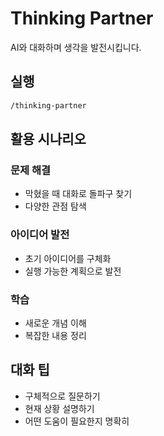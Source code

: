 # Thinking Partner

AI와 대화하며 생각을 발전시킵니다.

## 실행

```bash
/thinking-partner
```

## 활용 시나리오

### 문제 해결
- 막혔을 때 대화로 돌파구 찾기
- 다양한 관점 탐색

### 아이디어 발전
- 초기 아이디어를 구체화
- 실행 가능한 계획으로 발전

### 학습
- 새로운 개념 이해
- 복잡한 내용 정리

## 대화 팁

- 구체적으로 질문하기
- 현재 상황 설명하기
- 어떤 도움이 필요한지 명확히
